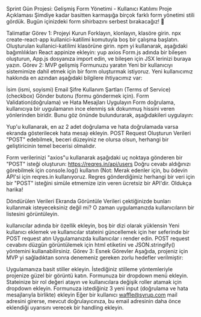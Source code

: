 Sprint Gün Projesi: Gelişmiş Form Yönetimi - Kullanıcı Katılımı
Proje Açıklaması
Şimdiye kadar basitten karmaşığa birçok farklı form yönetimi stili gördük. Bugün içinizdeki form sihirbazını serbest bırakacağız! 🧙

Talimatlar
Görev 1: Projeyi Kurun
 Forklayın, klonlayın, klasöre girin.
 npx create-react-app kullanici-katilimi komutuyla boş bir çalışma başlatın.
 Oluşturulan kullanici-katilimi klasörüne girin.
 npm yi kullanarak, aşağıdaki bağımlılıkları React appinize ekleyin:
yup
axios
 Form.js adında bir bileşen oluşturun, App.js dosyanıza import edin, ve bileşen için JSX lerinizi buraya yazın.
Görev 2: MVP
gelişmiş Formunuzu yaratın
Yeni bir kullanıcıyı sistemimize dahil etmek için bir form oluşturmak istiyoruz. Yeni kullanıcımız hakkında en azından aşağıdaki bilgilere ihtiyacımız var:

 İsim (ismi, soyismi)
 Email
 Şifre
 Kullanım Şartları (Terms of Service) (checkbox)
 Gönder butonu (formu göndermek için).
Form Validation(doğrulama) ve Hata Mesajları Uygulayın
Form doğrulama, kullanıcıya bir uygulamanın ince elenmiş sık dokunmuş hissini veren yönlerinden biridir. Bunu göz önünde bulundurarak, aşağıdakileri uygulayın:

 Yup'u kullanarak, en az 2 adet doğrulama ve hata doğrulamada varsa ekranda gösterilecek hata mesajı ekleyin.
POST Request Oluşturun
Verileri "POST" edebilmek, beceri düzeyiniz ne olursa olsun, herhangi bir geliştiricinin temel becerisi olmalıdır.

 Form verilerinizi "axios"u kullanarak aşağıdaki uç noktaya gönderen bir "POST" isteği oluşturun: https://reqres.in/api/users
 Doğru cevabı aldığınızı görebilmek için console.log() kullanın
(Not: Merak edenler için, bu ödevin API'si için reqres.in kullanıyoruz. Regres gönderdiğimiz herhangi bir veri için bir "POST" isteğini simüle etmemize izin veren ücretsiz bir API'dir. Oldukça harika!

Döndürülen Verileri Ekranda Görüntüle
Verileri çektiğinizde bunları kullanmak isteyeceksiniz değil mi? O zaman uygulamanızda kullanıcıların bir listesini görüntüleyin.

 kullanıcılar adında bir özellik ekleyin, boş bir dizi olarak yüklensin
 Yeni kullanıcı eklemek ve kullanıcılar stateini güncellemek için her seferinde bir POST request atın
 Uygulamanızda kullanıcılar ı render edin. POST request cevabını düzgün görüntülemek için
 html etiketini ve JSON.stringify() yöntemini kullanabilirsiniz.
Görev 3: Esnek Görevler
Aşağıda, projeniz için MVP yi sağladıktan sonra denemeniz gereken zorlu hedefler verilmiştir:

 Uygulamanıza basit stiller ekleyin. İstediğiniz stilleme yöntemleriyle projenize güzel bir görüntü katın.
 Formunuza bir dropdown menü ekleyin. Stateinize bir rol değeri atayın ve kullanıcılara değişik roller atamak için dropdown ekleyin.
 Formunuza istediğiniz 3 yeni input (doğrulama ve hata mesajlarıyla birlikte) ekleyin
 Eğer bir kullanıcı waffle@syrup.com mail adresini girerse, mevcut doğrulayıcınıza, bu email adresinin daha önce eklendiği uyarısını verecek bir handling ekleyin.